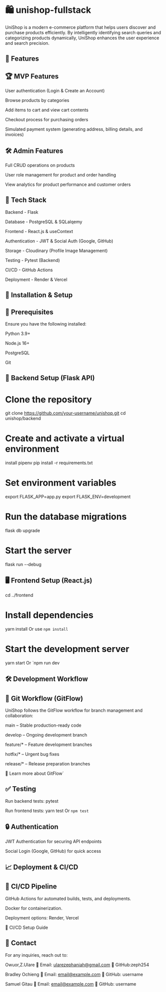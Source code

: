 # 🛍️ unishop-fullstack

UniShop is a modern e-commerce platform that helps users discover and purchase products efficiently. By intelligently identifying search queries and categorizing products dynamically, UniShop enhances the user experience and search precision.


## 🚀 Features

## 🏆 MVP Features

User authentication (Login & Create an Account)

Browse products by categories

Add items to cart and view cart contents

Checkout process for purchasing orders

Simulated payment system (generating address, billing details, and invoices)

## 🛠️ Admin Features

Full CRUD operations on products

User role management for product and order handling

View analytics for product performance and customer orders

## 🔧 Tech Stack

Backend - Flask

Database - PostgreSQL & SQLalqemy

Frontend - React.js & useContext

Authentication - JWT & Social Auth (Google, GitHub)

Storage - Cloudinary (Profile Image Management)

Testing - Pytest (Backend)

CI/CD - GitHub Actions

Deployment - Render & Vercel

## 🎯 Installation & Setup

## 🔽 Prerequisites

Ensure you have the following installed:

Python 3.9+

Node.js 16+

PostgreSQL

Git

## 📌 Backend Setup (Flask API)

# Clone the repository
git clone https://github.com/your-username/unishop.git
cd unishop/backend

# Create and activate a virtual environment
install pipenv
pip install -r requirements.txt

# Set environment variables 
export FLASK_APP=app.py
export FLASK_ENV=development

# Run the database migrations
flask db upgrade

# Start the server
flask run --debug

## 🖥 Frontend Setup (React.js)

cd ../frontend

# Install dependencies
yarn install  Or use `npm install`

# Start the development server
yarn start  Or `npm run dev

## 🛠️ Development Workflow

## 📌 Git Workflow (GitFlow)

UniShop follows the GitFlow workflow for branch management and collaboration:

main – Stable production-ready code

develop – Ongoing development branch

feature/* – Feature development branches

hotfix/* – Urgent bug fixes

release/* – Release preparation branches

🔗 Learn more about GitFlow`

## ✅ Testing
Run backend tests:
pytest

Run frontend tests:
yarn test  Or `npm test`

## 🔒 Authentication

JWT Authentication for securing API endpoints

Social Login (Google, GitHub) for quick access

## 📈 Deployment & CI/CD

## 📌 CI/CD Pipeline

GitHub Actions for automated builds, tests, and deployments.

Docker for containerization.

Deployment options: Render, Vercel

🔗 CI/CD Setup Guide

## 📩 Contact
For any inquiries, reach out to:

Owuor,Z.Ulare
            📧 Email: ularezephaniah@gmail.com
            📌 GitHub:zeph254 

Bradley Ochieng
            📧 Email: email@example.com
            📌 GitHub: username

Samuel Gitau
            📧 Email: email@example.com
            📌 GitHub: username            


